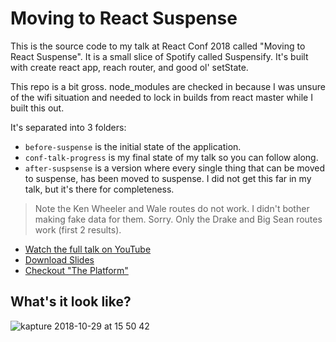 # Moving to React Suspense

This is the source code to my talk at React Conf 2018 called "Moving to React Suspense". It is a small slice of Spotify called Suspensify. It's built with create react app, reach router, and good ol' setState. 

This repo is a bit gross. node_modules are checked in because I was unsure of the wifi situation and needed to lock in builds from react master while I built this out.

It's separated into 3 folders:

- `before-suspense` is the initial state of the application.
- `conf-talk-progress` is my final state of my talk so you can follow along.
- `after-suspsense` is a version where every single thing that can be moved to suspense, has been moved to suspense. I did not get this far in my talk, but it's there for completeness.

> Note the Ken Wheeler and Wale routes do not work. I didn't bother making fake data for them. Sorry. Only the Drake and Big Sean routes work (first 2 results).


- [Watch the full talk on YouTube](https://youtu.be/SCQgE4mTnjU)
- [Download Slides](https://github.com/jaredpalmer/react-conf-2018/raw/master/MovingToReactSuspense.key)
- [Checkout "The Platform"](https://github.com/palmerhq/the-platform)


## What's it look like?

![kapture 2018-10-29 at 15 50 42](https://user-images.githubusercontent.com/4060187/47676250-789c0880-db92-11e8-8b67-e6e90f0cd5a2.gif)
